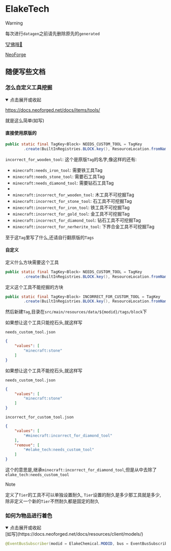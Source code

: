 # ElakeTech

> [!WARNING]
>
> 每次进行`datagen`之前请先删除原先的`generated`

[🐮佛哦🐔](//neoforged.net/)

[NeoForge](//neoforged.net/)

## 随便写些文档

### 怎么自定义工具挖掘
<details open>
<summary>点击展开或收起</summary>

https://docs.neoforged.net/docs/items/tools/

就是这么简单(如写)

#### 直接使用原版的

```java
public static final TagKey<Block> NEEDS_CUSTOM_TOOL = TagKey
        .create(BuiltInRegistries.BLOCK.key(), ResourceLocation.fromNamespaceAndPath("minecraft", "incorrect_for_wooden_tool"));
```

`incorrect_for_wooden_tool`: 这个是原版`Tag`的名字,像这样的还有:

* `minecraft:needs_iron_tool`: 需要铁工具Tag
* `minecraft:needs_stone_tool`: 需要石工具Tag
* `minecraft:needs_diamond_tool`: 需要钻石工具Tag
*
* `minecraft:incorrect_for_wooden_tool`: 木工具不可挖掘Tag
* `minecraft:incorrect_for_stone_tool`: 石工具不可挖掘Tag
* `minecraft:incorrect_for_iron_tool`: 铁工具不可挖掘Tag
* `minecraft:incorrect_for_gold_tool`: 金工具不可挖掘Tag
* `minecraft:incorrect_for_diamond_tool`: 钻石工具不可挖掘Tag
* `minecraft:incorrect_for_nerherite_tool`: 下界合金工具不可挖掘Tag

至于这`Tag`里写了什么,还请自行翻原版的`Tags`

#### 自定义

定义什么方块需要这个工具

```java
public static final TagKey<Block> NEEDS_CUSTOM_TOOL = TagKey
        .create(BuiltInRegistries.BLOCK.key(), ResourceLocation.fromNamespaceAndPath(ElakeChemical.ModID, "needs_custom_tool"));
```

定义这个工具不能挖掘的方块

```java
public static final TagKey<Block> INCORRECT_FOR_CUSTOM_TOOL = TagKey
        .create(BuiltInRegistries.BLOCK.key(), ResourceLocation.fromNamespaceAndPath(ElakeChemical.ModID, "incorrect_for_custom_tool"));
```

然后新建`Tag`,目录在`src/main/resources/data/${modid}/tags/block`下

如果想让这个工具只能挖石头,就这样写

`needs_custom_tool.json`

```json
{
    "values": [
        "minecraft:stone"
    ]
}
```

如果想让这个工具不能挖石头,就这样写

`needs_custom_tool.json`

```json
{
    "values": [
        "minecraft:stone"
    ]
}
```

`incorrect_for_custom_tool.json`

```json
{
    "values": [
        "#minecraft:incorrect_for_diamond_tool"
    ],
    "remove": [
        "#elake_tech:needs_custom_tool"
    ]
}
```

这个的意思是,继承`minecraft:incorrect_for_diamond_tool`,但是从中去除了`elake_tech:needs_custom_tool`

> [!NOTE]
> 
> 定义了`Tier`的工具不可以单独设置耐久, `Tier`设置的耐久是多少那工具就是多少, 除非定义一个新的`Tier`不然耐久都是固定的耐久

</details>

### 如何为物品进行着色

<details open>
<summary>点击展开或收起</summary>
[如写](https://docs.neoforged.net/docs/resources/client/models/)

```java
@EventBusSubscriber(modid = ElakeChemical.MODID, bus = EventBusSubscriber.Bus.MOD, value = Dist.CLIENT)
```
</details>
